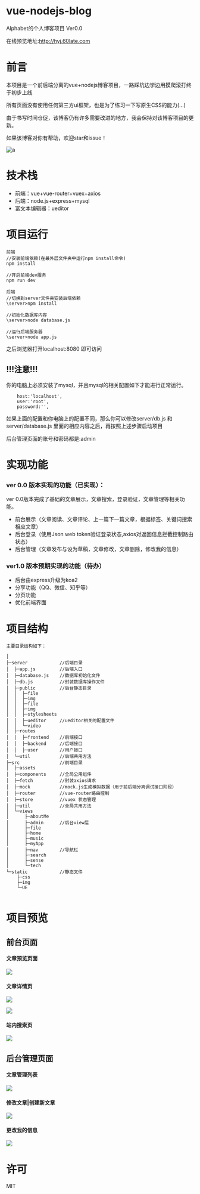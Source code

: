 # vue-nodejs-blog

Alphabet的个人博客项目  Ver0.0

在线预览地址:http://hyj.60late.com


# 前言

本项目是一个前后端分离的vue+nodejs博客项目，一路踩坑边学边用摸爬滚打终于初步上线

所有页面没有使用任何第三方ui框架，也是为了练习一下写原生CSS的能力(...)

由于书写时间仓促，该博客仍有许多需要改进的地方，我会保持对该博客项目的更新。

如果该博客对你有帮助，欢迎star和issue！

![a](https://i.loli.net/2018/08/21/5b7b891320be3.gif)

# 技术栈
+ 前端：vue+vue-router+vuex+axios
+ 后端：node.js+express+mysql
+ 富文本编辑器：ueditor


# 项目运行
```
前端
//安装前端依赖(在最外层文件夹中运行npm install命令)
npm install

//开启前端dev服务
npm run dev

后端
//切换到server文件夹安装后端依赖
\server>npm install

//初始化数据库内容
\server>node database.js

//运行后端服务器
\server>node app.js

```

之后浏览器打开localhost:8080 即可访问

!!!注意!!!
----
你的电脑上必须安装了mysql，并且mysql的相关配置如下才能进行正常运行。

```
    host:'localhost',
    user:'root',
    password:'',
```
如果上面的配置和你电脑上的配置不同，那么你可以修改server/db.js 和server/database.js 里面的相应内容之后，再按照上述步骤启动项目

后台管理页面的账号和密码都是:admin

# 实现功能
### ver 0.0 版本实现的功能（已实现）：
ver 0.0版本完成了基础的文章展示，文章搜索，登录验证，文章管理等相关功能。
+ 前台展示（文章阅读、文章评论、上一篇下一篇文章，根据标签、关键词搜索相应文章）
+ 后台登录（使用Json web token验证登录状态,axios对返回信息拦截控制路由状态）
+ 后台管理（文章发布与设为草稿，文章修改，文章删除，修改我的信息）

### ver1.0 版本预期实现的功能（待办）
+ 后台由express升级为koa2
+ 分享功能（QQ、微信、知乎等）
+ 分页功能
+ 优化前端界面


# 项目结构

```
主要目录结构如下：

│
├─server            //后端目录
│  ├─app.js         //后端入口
│  ├─database.js    //数据库初始化文件
│  ├─db.js          //封装数据库操作文件
│  ├─public         //后台静态目录
│  │  ├─file
│  │  ├─img
│  │  ├─file
│  │  ├─img
│  │  ├─stylesheets
│  │  ├─ueditor     //ueditor相关的配置文件
│  │  └─video
│  ├─routes
│  │  ├─frontend    //前端接口
│  │  ├─backend     //后端接口
│  │  ├─user        //用户接口				
│  └─util           //后端共用方法
├─src               //前端目录
│  ├─assets				
│  ├─components     //全局公用组件
│  ├─fetch          //封装axios请求		
│  ├─mock           //mock.js生成模拟数据（用于前后端分离调试接口阶段）
│  ├─router         //vue-router路由控制
│  ├─store          //vuex 状态管理
│  ├─util           //全局共用方法
│  └─views			
│      ├─aboutMe		
│      ├─admin      //后台view层
│      ├─file
│      ├─home
│      ├─music
│      ├─myApp
│      ├─nav        //导航栏
│      ├─search
│      ├─sense
│      └─tech   
└─static            //静态文件
    ├─css
    ├─img
    └─UE
    
```


# 项目预览

## 前台页面

#### 文章预览页面
![](https://i.loli.net/2018/08/30/5b87d5cbed6c4.png)

#### 文章详情页
![](https://i.loli.net/2018/08/30/5b87d60846c78.png)


![](https://i.loli.net/2018/08/30/5b87d62b3878b.png)


#### 站内搜索页

![](https://i.loli.net/2018/08/21/5b7b8e415378e.png)


## 后台管理页面

#### 文章管理列表
![](https://i.loli.net/2018/08/21/5b7b8f9734c20.png)

#### 修改文章|创建新文章
![](https://i.loli.net/2018/08/30/5b87d65e8650d.png)

#### 更改我的信息

![](https://i.loli.net/2018/08/21/5b7b905c40483.png)


# 许可
MIT
